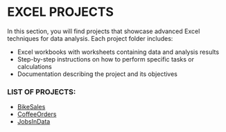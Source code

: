 # EXCEL PROJECTS
In this section, you will find projects that showcase advanced Excel techniques for data analysis. Each project folder includes:

- Excel workbooks with worksheets containing data and analysis results
- Step-by-step instructions on how to perform specific tasks or calculations
- Documentation describing the project and its objectives

### LIST OF PROJECTS:
- [BikeSales](/Excel/BikeSales/)
- [CoffeeOrders](/Excel/CoffeeOrders/)
- [JobsInData](/Excel/JobsInData/)
